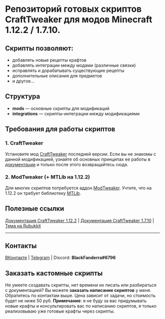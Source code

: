 # Репозиторий готовых скриптов CraftTweaker для модов Minecraft 1.12.2 / 1.7.10.

## Скрипты позволяют:
* добавлять новые рецепты крафтов
* добавлять интеграции между модами (различные связки)
* исправлять и дорабатывать существующие рецепты
* дополнительные описания для предметов
* и другое...

## Структура
* **mods** — основные скрипты для модификаций
* **integrations** — скрипты-интеграции между модификациями

## Требования для работы скриптов
### 1. CraftTweaker
Установите мод [CraftTweaker](https://www.curseforge.com/minecraft/mc-mods/crafttweaker) последней версии. Если вы не знакомы с данной модификацией, узнайте об основных принципах ее работы в [документации](https://docs.blamejared.com/1.12/ru/) и только после этого возвращайтесь сюда.

### 2. ModTweaker (+ MTLib на 1.12.2)
Для многих скриптов потребуется аддон [ModTweaker](https://www.curseforge.com/minecraft/mc-mods/modtweaker). Учтите, что на 1.12.2 он требует библиотеку [MTLib](https://www.curseforge.com/minecraft/mc-mods/mtlib).

## Полезные ссылки
[Документация CraftTweaker 1.12.2](https://docs.blamejared.com/1.12/ru/) | [Документация CraftTweaker 1.7.10](http://minetweaker3.powerofbytes.com/wiki/Main_Page) | [Тема на Rubukkit](http://rubukkit.org/threads/ispravlenija-receptov-v-modax-minetweaker-crafttweaker.163629/)

***
## Контакты
[ВКонтакте](https://vk.com/id335318686) | [Telegram](https://t.me/BlackFanderra) | Discord: **BlackFanderra#6796**

## Заказать кастомные скрипты
Не умеете создавать скрипты, нет времени их писать или разбираться с документацией? Вы можете **заказать написание скриптов** у меня. Обратитесь по контактам выше. Цена зависит от задачи, но стоимость будет не ниже 50 руб.
**Примечание**: я не буду за вас придумывать новые крафты и консультировать вас по написанию скриптов, я только реализовываю уже готовые крафты через скрипты. 
